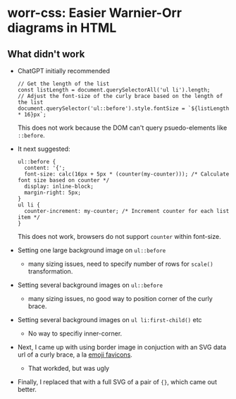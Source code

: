 # worr-css: Easier Warnier-Orr diagrams in HTML


## What didn't work

* ChatGPT initially recommended
    ```
    // Get the length of the list
    const listLength = document.querySelectorAll('ul li').length;
    // Adjust the font-size of the curly brace based on the length of the list
    document.querySelector('ul::before').style.fontSize = `${listLength * 16}px`;
    ```

    This does not work because the DOM can't query psuedo-elements like `::before`.
* It next suggested:
    ```
    ul::before {
      content: '{';
      font-size: calc(16px + 5px * (counter(my-counter))); /* Calculate font size based on counter */
      display: inline-block;
      margin-right: 5px;
    }
    ul li {
      counter-increment: my-counter; /* Increment counter for each list item */
    }
    ```

    This does not work, browsers do not support `counter` within font-size.

* Setting one large background image on `ul::before`
  * many sizing issues, need to specify number of rows for `scale()` transformation.
* Setting several background images on `ul::before`
  * many sizing issues, no good way to position corner of the curly brace.
* Setting several background images on `ul li:first-child()` etc
  * No way to specifiy inner-corner.
* Next, I came up with using border image in conjuction with an SVG data url
  of a curly brace, a la [emoji favicons](https://css-tricks.com/emoji-as-a-favicon/).
  * That workded, but was ugly
* Finally, I replaced that with a full SVG of a pair of `{}`, which came out better.

